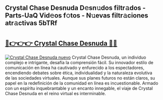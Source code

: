 ## Crystal Chase Desnuda D𝚎sn𝚞dos filtr𝚊dos - Parts-UaQ Vid𝚎os f𝚘tos - N𝚞evas filtr𝚊ciones atr𝚊ctivas 5bTRf

# <h2><a href="http://mb0ofo.tromn.icu/?c=Crystal+Chase+Desnuda">🔗👉👉👉 Crystal Chase Desnuda 🔗🔗</a></h2>

[![Crystal Chase Desnuda nuevo](https://i.imgur.com/pEAQMta.gif)](http://mb0ofo.tromn.icu/?c=Crystal+Chase+Desnuda)
Crystal Chase Desnuda, un individuo complejo e intrigante, desafía la comprensión fácil. Su innovador estilo de comunicación en línea ha cautivado y enfurecido a los espectadores, encendiendo debates sobre ética, individualidad y la naturaleza evolutiva de las sociedades virtuales. Aunque sus planes futuros no están claros, su papel en la redefinición de la comunidad en línea es incuestionable. Armado con un espíritu inquebrantable y un encanto innegable, el viaje de Crystal Chase Desnuda en el reino virtual es interminable.
